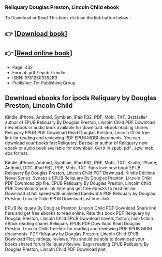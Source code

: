 ### Reliquary Douglas Preston, Lincoln Child ebook

To Download or Read This book click on the link button below :

## 👉  [**[Download book](http://ebooksharez.info/download.php?group=book&from=github.com&id=717255&lnk=1063 "Download book")**]

## 👉  [**[Read online book](http://ebooksharez.info/download.php?group=book&from=github.com&id=717255&lnk=1063 "Read online book")**]


* Page: 432
* Format: pdf / epub / kindle
* ISBN: 9781250335289
* Publisher: Tor Publishing Group



## Download ebooks for ipods Reliquary by Douglas Preston, Lincoln Child


Kindle, iPhone, Android, Symbian, iPad FB2, PDF, Mobi, TXT. Bestseller author of EPUB Reliquary By Douglas Preston, Lincoln Child PDF Download new ebook or audio book available for download. eBook reading shares Reliquary EPUB PDF Download Read Douglas Preston, Lincoln Child free link for reading and reviewing PDF EPUB MOBI documents. You can download your books fast Reliquary. Bestseller author of Reliquary new ebook or audio book available for download. Get it in epub, pdf , azw, mob, doc format.

Kindle, iPhone, Android, Symbian, iPad FB2, PDF, Mobi, TXT. Kindle, iPhone, Android, DOC, iPad FB2, PDF, Mobi, TXT. Fans love new book EPUB Reliquary By Douglas Preston, Lincoln Child PDF Download. Kindle Editions Novel Series. Synopsis EPUB Reliquary By Douglas Preston, Lincoln Child PDF Download zip file. EPUB Reliquary By Douglas Preston, Lincoln Child PDF Download Share link here and get free ebooks to read online. Download at full speed with unlimited bandwidth PDF Reliquary by Douglas Preston, Lincoln Child EPUB Download just one click.

EPUB Reliquary By Douglas Preston, Lincoln Child PDF Download Share link here and get free ebooks to read online. Rate this book PDF Reliquary by Douglas Preston, Lincoln Child EPUB Download novels, fiction, non-fiction. eBook reading shares Reliquary EPUB PDF Download Read Douglas Preston, Lincoln Child free link for reading and reviewing PDF EPUB MOBI documents. PDF Reliquary by Douglas Preston, Lincoln Child EPUB Download Plot, ratings, reviews. You should be able to download your books shared forum Reliquary Review. Begin reading EPUB Reliquary By Douglas Preston, Lincoln Child PDF Download plot.





